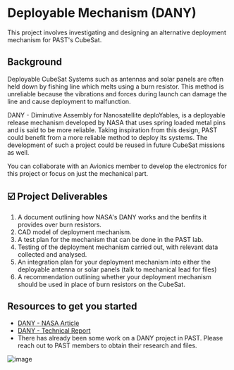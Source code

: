 # Deployable Mechanism (DANY)
This project involves investigating and designing an alternative deployment mechanism for PAST's CubeSat.

## Background
Deployable CubeSat Systems such as antennas and solar panels are often held down by fishing line which melts using a burn 
resistor. This method is unreliable because the vibrations and forces during launch can damage the line and cause 
deployment to malfunction. 

DANY - Diminutive Assembly for Nanosatellite deploYables, is a deployable release mechanism developed by NASA that uses spring
loaded metal pins and is said to be more reliable. Taking inspiration from this design, PAST could benefit from a more reliable
method to deploy its systems. The development of such a project could be reused in future CubeSat missions as well.

You can collaborate with an Avionics member to develop the electronics for this project or focus on just the mechanical part.

## ☑️ Project Deliverables
1. A document outlining how NASA's DANY works and the benfits it provides over burn resistors.
2. CAD model of deployment mechanism.
3. A test plan for the mechanism that can be done in the PAST lab.
4. Testing of the deployment mechanism carried out, with relevant data collected and analysed.
5. An integration plan for your deployment mechanism into either the deployable antenna or solar panels (talk to mechanical lead for files)
6. A recommendation outlining whether your deployment mechanism should be used in place of burn resistors on the CubeSat.

## Resources to get you started
- [DANY - NASA Article](https://technology.nasa.gov/patent/GSC-TOPS-36)
- [DANY - Technical Report](https://ntrs.nasa.gov/citations/20170001254)
- There has already been some work on a DANY project in PAST. Please reach out to PAST members to obtain their research and files.

![image](https://github.com/user-attachments/assets/4160e24e-907c-40ec-b8b5-12ff913e44bf)

